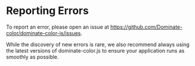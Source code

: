 # Reporting Errors
To report an error, please open an issue at https://github.com/Dominate-color/dominate-color-js/issues.

While the discovery of new errors is rare, we also recommend always using the latest versions of dominate-color.js to ensure your application runs as smoothly as possible.